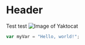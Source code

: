 # Header
Test test
![Image of Yaktocat](https://octodex.github.com/images/yaktocat.png)
``` javascript
var myVar = "Hello, world!";
```
